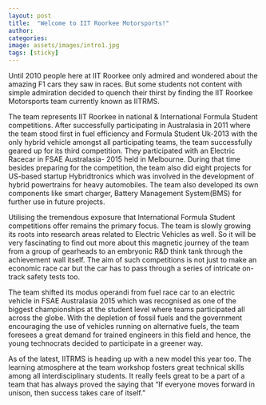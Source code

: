 ```yaml
---
layout: post
title:  "Welcome to IIT Roorkee Motorsports!"
author: 
categories:
image: assets/images/intro1.jpg
tags: [sticky]
---
```

Until 2010 people here at IIT Roorkee only admired and wondered about the amazing F1 cars they saw in races. But some students not content with simple admiration decided to quench their thirst by finding the IIT Roorkee Motorsports team currently known as IITRMS.

The team represents IIT Roorkee in national & International Formula Student competitions. After successfully participating in Australasia in 2011 where the team stood first in fuel efficiency and Formula Student Uk-2013 with the only hybrid vehicle amongst all participating teams, the team successfully geared up for its third competition. They participated with an Electric Racecar in FSAE Australasia- 2015 held in Melbourne. During that time besides preparing for the competition, the team also did eight projects for US-based startup Hybridtronics which was involved in the development of hybrid powertrains for heavy automobiles. The team also developed its own components like smart charger, Battery Management System(BMS) for further use in future projects.

 Utilising the tremendous exposure that International Formula Student competitions offer remains the primary focus. The team is slowly growing its roots into research areas related to Electric Vehicles as well. So it will be very fascinating to find out more about this magnetic journey of the team from a group of gearheads to an embryonic R&D think tank through the achievement wall itself. The aim of such competitions is not just to make an economic race car but the car has to pass through a series of intricate on-track safety tests too.

The team shifted its modus operandi from fuel race car to an electric vehicle in FSAE Australasia 2015 which was recognised as one of the biggest championships at the student level where teams participated all across the globe. With the depletion of fossil fuels and the government encouraging the use of vehicles running on alternative fuels, the team foresees a great demand for trained engineers in this field and hence, the young technocrats decided to participate in a greener way.

As of the latest, IITRMS is heading up with a new model this year too. The learning atmosphere at the team workshop fosters great technical skills among all interdisciplinary students. It really feels great to be a part of a team that has always proved the saying that “If everyone moves forward in unison, then success takes care of itself.”

